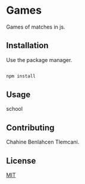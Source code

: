 # Games

Games of matches in js.

## Installation

Use the package manager. 

```bash

npm install

```

## Usage

school

## Contributing
Chahine Benlahcen Tlemcani.

## License
[MIT](https://choosealicense.com/licenses/mit/)